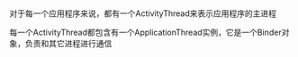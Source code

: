 
##

对于每一个应用程序来说，都有一个ActivityThread来表示应用程序的主进程

每一个ActivityThread都包含有一个ApplicationThread实例，它是一个Binder对象，负责和其它进程进行通信













